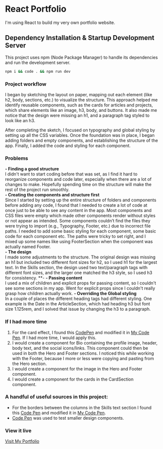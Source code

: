 
# React Portfolio  

I'm using React to build my very own portfolio website. 

## Dependency Installation & Startup Development Server  

This project uses npm (Node Package Manager) to handle its dependencies and run the development server.

```bash
npm i && code . && npm run dev
```

### Project workflow
I began by sketching the layout on paper, mapping out each element (like h2, body, sections, etc.) to visualize the structure. This approach helped me identify reusable components, such as the cards for articles and projects, which share elements like an image, h3, body, and buttons. It also made me notice that the design were missing an h1, and a paragraph tag styled to look like an h3.

After completing the sketch, I focused on typography and global styling by setting up all the CSS variables. Once the foundation was in place, I began adding folders and empty components, and establishing the structure of the app. Finally, I added the code and styling for each component.

### Problems  
**- Finding a good structure**  
I didn't want to start coding before that was set, as I find it hard to reorganize components and code later, especially when there are a lot of changes to make. Hopefully spending time on the structure will make the rest of the project run smoothly.  
**- Creating the components and structure first**  
Since I started by setting up the entire structure of folders and components before adding any code, I found that I needed to create a lot of code at once just to be able to see any content in the app. Most components and CSS files were empty which made other components render without styles or not appear as intended. Some components couldn’t find the files they were trying to import (e.g., Typography, Footer, etc.) due to incorrect file paths. I needed to add some basic styling for each component, some basic code for each component etc. The paths were tricky to set right, and I mixed up some names like using FooterSection when the component was actually named Footer.  
**- The design**  
I made some adjustments to the structure. The original design was missing an h1 but included two different font sizes for h2, so I used h1 for the largest text. In the Skills section, the design used two text/paragraph tags with different font sizes, and the larger one matched the h3 style, so I used h3 for consistency.
**- 
**- Passing content**  
I used a mix of children and explicit props for passing content, so I couldn't see some sections in my app. Went for explicit props since I couldn't really grasp how children actually work. 
**- Overriding the Global styling**  
In a couple of places the different heading tags had different styling. One example is the Date in the ArticleSection, which had heading h3 but font size 1.125rem, and I solved that issue by changing the h3 to a paragraph.  

### If I had more time  
1. For the card effect, I found this [CodePen](https://codepen.io/william-goldsworthy/pen/JzVajj) and modified it in [My Code Pen](https://codepen.io/joheri1/pen/GRVxByV). If I had more time, I would apply this. 
2. I would create a component for Bio containing the profile image, header, body text, and the social icons/links. This component could then be used in both the Hero and Footer sections. I noticed this while working with the Footer, because I more or less were copying and pasting from the Hero section. 
3. I would create a component for the image in the Hero and Footer component. 
4. I would create a component for the cards in the CardSection component. 

### A handful of useful sources in this project:  
- For the borders between the columns in the Skills text section I found this [Code Pen](https://codepen.io/brendanfalkowski/pen/Mwrywj) and modified it in [My Code Pen](https://codepen.io/joheri1/pen/qBeKLVL). 
- [Code Pen](https://codepen.io) was used to test smaller design components.  

### View it live
[Visit My Portfolio](https://johanna-eriksson-portfolio.netlify.app/)



